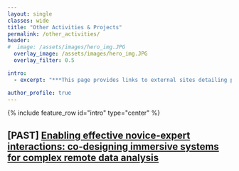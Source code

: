 ```yaml
---
layout: single
classes: wide
title: "Other Activities & Projects"
permalink: /other_activities/
header:
#  image: /assets/images/hero_img.JPG
  overlay_image: /assets/images/hero_img.JPG
  overlay_filter: 0.5

intro:
  - excerpt: "***This page provides links to external sites detailing past or present activities/projects that I have been or am involved with. I present these chronologically; with the most recent activities appearing at the top.***"

author_profile: true
---
```


{% include feature_row id="intro" type="center" %}

## [PAST] [Enabling effective novice-expert interactions: co-designing immersive systems for complex remote data analysis](https://www.qut.edu.au/research/study-with-us/student-topics/topics/enabling-effective-novice-expert-interactions-co-designing-immersive-systems-for-complex-remote-data-analysis)
